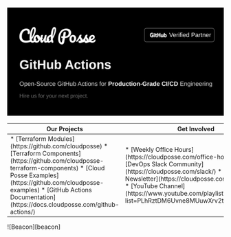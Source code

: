 [![Banner][banner]](https://cpco.io/homepage)

<table>
  <thead>
    <tr>
      <th width="500px">Our Projects</th>
      <th width="500px">Get Involved</th>
    </tr>
  </thead>
  <tbody>
    <tr>
      <td>
* [Terraform Modules](https://github.com/cloudposse)
* [Terraform Components](https://github.com/cloudposse-terraform-components)
* [Cloud Posse Examples](https://github.com/cloudposse-examples)
* [GitHub Actions Documentation](https://docs.cloudposse.com/github-actions/)
     </td>
     <td>
* [Weekly Office Hours](https://cloudposse.com/office-hours/)
* [DevOps Slack Community](https://cloudposse.com/slack/)
* [Industry Newsletter](https://cloudposse.com/newsletter/)
* [YouTube Channel](https://www.youtube.com/playlist?list=PLhRztDM6Uvne8MUuwXrv2truMl6gVZ0D8)
     </td>
  </tr>
</table>
![Beacon][beacon]

  [banner]: banner/image.png?raw=true
  [beacon]: https://ga-beacon.cloudposse.com/UA-76589703-4/cloudposse/.github?pixel&cs=github&cm=readme&an=.github

